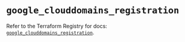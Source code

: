 # `google_clouddomains_registration`

Refer to the Terraform Registry for docs: [`google_clouddomains_registration`](https://registry.terraform.io/providers/hashicorp/google/5.39.0/docs/resources/clouddomains_registration).

